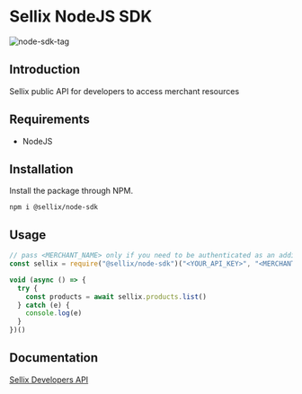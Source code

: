 # Sellix NodeJS SDK 

![node-sdk-tag](https://img.shields.io/github/v/tag/sellix/node-sdk?sort=date&color=blueviolet)

## Introduction

Sellix public API for developers to access merchant resources

## Requirements

- NodeJS

## Installation

Install the package through NPM.

```
npm i @sellix/node-sdk
```

## Usage

```js
// pass <MERCHANT_NAME> only if you need to be authenticated as an additional store
const sellix = require("@sellix/node-sdk")("<YOUR_API_KEY>", "<MERCHANT_NAME>")

void (async () => {
  try {
    const products = await sellix.products.list()
  } catch (e) {
    console.log(e)
  }
})()
```

## Documentation

[Sellix Developers API](https://developers.sellix.io)